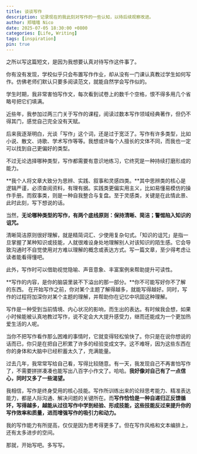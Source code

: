 ```yaml
---
title: 谈谈写作
description: 记录现在的我此刻对写作的一些认知，以待后续观察改进。
author: 郑嘻嘻 Nico
date: 2025-07-05 18:30:00 +0800
categories: [Life, Writing]
tags: [inspiration]
pin: true
---
```


之所以写这篇短文，是因为我想要认真对待写作这件事了。

你有没有发现，学校似乎只会布置写作作业，却从没有一门课认真教过学生如何写作。仿佛老师们默认只要多阅读范文，就能自然学会写作似的。

学生时期，我非常害怕写作文，每次看到试卷上的数千个空格，恨不得多用几个省略号把它们填满。

近些年，我参加过两三门关于写作的课程，阅读过数本写作领域经典著作，但仍不得其门，感觉自己完全没有天赋。

后来我逐渐明白，光谈「写作」这个词，还是过于宽泛了。写作有许多类型，比如小说、散文、诗歌、学术写作等等。我想或许每个人擅长的文体不同，而我也一定可以找到自己更偏好的类型。

不过无论选择哪种类型，写作都需要有意识地练习，它终究是一种持续打磨形成的能力。

**我个人将文章大致分为思辨、实践、叙事和灵感四类。**其中思辨类的核心是逻辑严谨，必须查阅资料，有理有据。实践类更偏实用主义，比如易懂易模仿的操作手册。而叙事类，则是一种自我整合与复盘。至于灵感类，关键是在此情此景、此时此刻，写下想说的话。

当然，**无论哪种类型的写作，有两个底线原则：保持清晰、简洁；警惕陷入知识的诅咒。**

清晰简洁原则很好理解，就是精简词汇、少使用复杂句式。「知识的诅咒」是指一旦掌握了某种知识或技能，人就很难设身处地理解别人对该知识的陌生感。它会导致沟通时不自觉使用对方难以理解的概念或表达方式。写一篇文章，至少得考虑让读者能看得懂吧。

此外，写作时可以借助视觉隐喻、声音意象、丰富案例来帮助提升可读性。

**写作的内容，是你的脑袋里装不下溢出的那一部分。**你不可能写好你不了解的东西。 在开始写作之前，你对某个主题了解得越多，就能写得越好。同时，写作的过程将加深你对某个主题的理解，并帮助你在记忆中巩固这种理解。

写作是一种受到当前情境、内心状况的影响，而生出的表达。有时候我会想，如果小时候能被认真地教过写作，说不定会大大提升感受力，继而还能成为一个更加热爱生活的人呢。

当你不把写作看作那么困难的事情时，它就变得轻松愉快了。你只是在说你想说的话而已，你只是在把自己积累了许多的经验变成文字。这不难呀，因为这些东西在你的身体和大脑中已经积蓄太久了，充满能量。

过去几年，我常常写给自己看，写得比较随意。有一天，我发现自己不再害怕写作了，不需要拼拼凑凑也能写出八百字小作文了。哈哈。**我好像对自己有了一点信心，同时又多了一些渴望。**

我相信，写作是终身受用的核心技能。写作所训练出来的论辩思考能力、精准表达能力，都是人际沟通、解决问题的关键所在。而**写作恰恰是一种自递归正反馈循环，写得越多，越能从过往写作中学到经验、形成技能，这些技能反过来提升你的写作效率和质量，进而增强写作的吸引力和动力。**

我的写作能力有所提高，仅仅是因为思考得更多了。但在写作风格和文本编排上，还有太多进步的空间。

那就，开始写吧。多写写。
